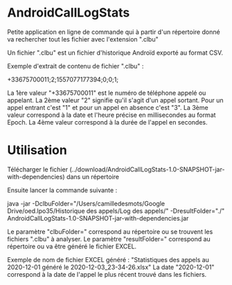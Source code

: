# AndroidCallLogStats

Petite application en ligne de commande qui à partir d'un répertoire donné va 
rechercher tout les fichier avec l'extension ".clbu"

Un fichier ".clbu" est un fichier d'historique Androïd exporté au format CSV.

Exemple d'extrait de contenu de fichier ".clbu" :

  +33675700011;2;1557077177394;0;0;1;

La 1ère valeur "+33675700011" est le numéro de téléphone appelé ou appelant.
La 2ème valeur "2" signifie qu'il s'agit d'un appel sortant. Pour un appel entrant c'est "1" et pour un appel en absence c'est "3".
La 3ème valeur correspond à la date et l'heure précise en millisecondes au format Epoch.
La 4ème valeur correspond à la durée de l'appel en secondes.


# Utilisation

Télécharger le fichier (../download/AndroidCallLogStats-1.0-SNAPSHOT-jar-with-dependencies) dans un répertoire

Ensuite lancer la commande suivante : 

   java -jar -DclbuFolder="/Users/camilledesmots/Google Drive/oed.lpo35/Historique des appels/Log des appels/" -DresultFolder="./"  AndroidCallLogStats-1.0-SNAPSHOT-jar-with-dependencies.jar

Le paramètre "clbuFolder=" correspond au répertoire ou se trouvent les fichiers ".clbu" à analyser.
Le paramètre "resultFolder=" correspond au répertoire ou va être généré le fichier EXCEL.

Exemple de nom de fichier EXCEL généré : 
"Statistiques des appels au 2020-12-01 généré le 2020-12-03_23-34-26.xlsx"
La date "2020-12-01" correspond à la date de l'appel le plus récent trouvé dans les fichiers.
 